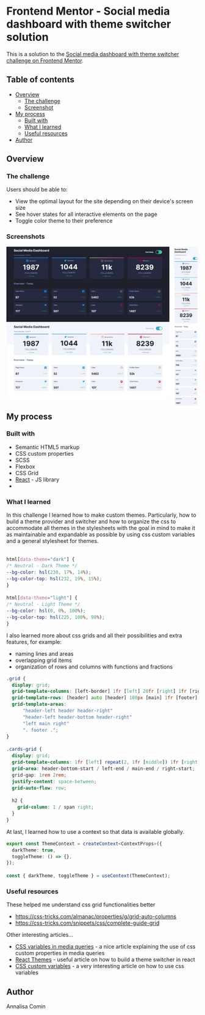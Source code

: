 # Frontend Mentor - Social media dashboard with theme switcher solution

This is a solution to the [Social media dashboard with theme switcher challenge on Frontend Mentor](https://www.frontendmentor.io/challenges/social-media-dashboard-with-theme-switcher-6oY8ozp_H). 

## Table of contents

- [Overview](#overview)
  - [The challenge](#the-challenge)
  - [Screenshot](#screenshot)
- [My process](#my-process)
  - [Built with](#built-with)
  - [What I learned](#what-i-learned)
  - [Useful resources](#useful-resources)
- [Author](#author)

## Overview

### The challenge

Users should be able to:

- View the optimal layout for the site depending on their device's screen size
- See hover states for all interactive elements on the page
- Toggle color theme to their preference

### Screenshots

<img src="./screenshots/mobile-light-theme.png" style="float: right; width: 13%;">
<img src="./screenshots/desktop-dark-theme.png" style=" width: 85%;">
<img src="./screenshots/desktop-light-theme.png" style="width: 85%;">


## My process

### Built with

- Semantic HTML5 markup
- CSS custom properties
- SCSS
- Flexbox
- CSS Grid
- [React](https://reactjs.org/) - JS library
- 
### What I learned

In this challenge I learned how to make custom themes. Particularly, how to build a theme provider and switcher and how
to organize the css to accommodate all themes in the stylesheets with the goal in mind to make it as maintainable and expandable as possible
by using css custom variables and a general stylesheet for themes.


```scss

html[data-theme="dark"] {
/* Neutral - Dark Theme */
--bg-color: hsl(230, 17%, 14%);
--bg-color-top: hsl(232, 19%, 15%);
}

html[data-theme="light"] {
/* Neutral - Light Theme */
--bg-color: hsl(0, 0%, 100%);
--bg-color-top: hsl(225, 100%, 98%);
}
```

I also learned more about css grids and all their possibilities and extra features, for example:
- naming lines and areas
- overlapping grid items
- organization of rows and columns with functions and fractions
```scss
.grid {
  display: grid;
  grid-template-columns: [left-border] 1fr [left] 20fr [right] 1fr [right-border];
  grid-template-rows: [header] auto [header] 100px [main] 1fr [footer] 100px [footer];
  grid-template-areas:
      "header-left header header-right"
      "header-left header-bottom header-right"
      "left main right"
      ". footer .";
}

.cards-grid {
  display: grid;
  grid-template-columns: 1fr [left] repeat(2, 1fr [middle]) 1fr [right];
  grid-area: header-bottom-start / left-end / main-end / right-start;
  grid-gap: 1rem 2rem;
  justify-content: space-between;
  grid-auto-flow: row;

  h2 {
    grid-column: 1 / span right;
  }
}
```
At last, I learned how to use a context so that data is available globally.

```typescript jsx
export const ThemeContext = createContext<ContextProps>({
  darkTheme: true,
  toggleTheme: () => {},
});

const { darkTheme, toggleTheme } = useContext(ThemeContext);
```

### Useful resources
These helped me understand css grid functionalities better
- https://css-tricks.com/almanac/properties/g/grid-auto-columns
- https://css-tricks.com/snippets/css/complete-guide-grid

Other interesting articles...
- [CSS variables in media queries](https://bholmes.dev/blog/alternative-to-css-variable-media-queries) - a nice article explaining the use of css custom properties in media queries
- [React Themes](https://jskim1991.medium.com/react-how-to-implement-color-themes-using-scss-f8a774ee0f20) - useful article on how to build a theme switcher in react
- [CSS custom variables](https://codyhouse.co/blog/post/css-custom-properties-vs-sass-variables) - a very interesting article on how to use css variables 

## Author

Annalisa Comin